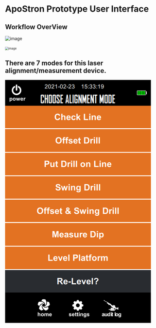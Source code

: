 # ApoStron Prototype User Interface

## Workflow OverView

![image](https://github.com/mengfei-liu/ApoStron_GUI/workflow_img/workflow.gif)

<img src="https://github.com/mengfei-liu/ApoStron_GUI/workflow_img/workflow.gif" alt="image" style="zoom:67%;" />

## There are 7 modes for this laser alignment/measurement device.

![image](https://github.com/mengfei-liu/ApoStron_GUI/blob/master/workflow_img/Mode_Page/Mode_List.png)